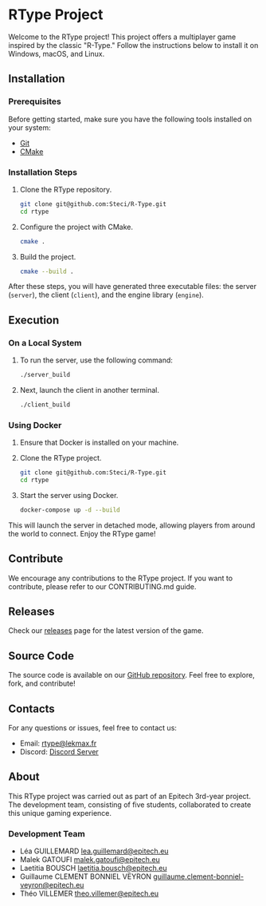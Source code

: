 # RType Project

Welcome to the RType project! This project offers a multiplayer game inspired by the classic "R-Type." Follow the instructions below to install it on Windows, macOS, and Linux.

## Installation

### Prerequisites

Before getting started, make sure you have the following tools installed on your system:

- [Git](https://git-scm.com/)
- [CMake](https://cmake.org/)

### Installation Steps

1. Clone the RType repository.

   ```bash
   git clone git@github.com:Steci/R-Type.git
   cd rtype
   ```
2. Configure the project with CMake.

   ```bash
   cmake .
   ```
3. Build the project.

   ```bash
   cmake --build .
   ```

After these steps, you will have generated three executable files: the server (`server`), the client (`client`), and the engine library (`engine`).

## Execution

### On a Local System

1. To run the server, use the following command:

   ```bash
   ./server_build
   ```
2. Next, launch the client in another terminal.

   ```bash
   ./client_build
   ```

### Using Docker

1. Ensure that Docker is installed on your machine.
2. Clone the RType project.

   ```bash
   git clone git@github.com:Steci/R-Type.git
   cd rtype
   ```
3. Start the server using Docker.

   ```bash
   docker-compose up -d --build
   ```

This will launch the server in detached mode, allowing players from around the world to connect. Enjoy the RType game!

## Contribute

We encourage any contributions to the RType project. If you want to contribute, please refer to our CONTRIBUTING.md guide.

## Releases

Check our [releases](https://github.com/Steci/R-Type/releases/tag/v1.0.0) page for the latest version of the game.

## Source Code

The source code is available on our [GitHub repository](https://github.com/Steci/R-Type/releases/tag/v1.0.0). Feel free to explore, fork, and contribute!

## Contacts

For any questions or issues, feel free to contact us:

- Email: rtype@lekmax.fr
- Discord: [Discord Server](https://discord.gg/kxKJn3zK)

## About

This RType project was carried out as part of an Epitech 3rd-year project. The development team, consisting of five students, collaborated to create this unique gaming experience.

### Development Team

- Léa GUILLEMARD lea.guillemard@epitech.eu
- Malek GATOUFI malek.gatoufi@epitech.eu
- Laetitia BOUSCH laetitia.bousch@epitech.eu
- Guillaume CLEMENT BONNIEL VEYRON guillaume.clement-bonniel-veyron@epitech.eu
- Théo VILLEMER theo.villemer@epitech.eu
